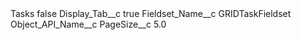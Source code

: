 <?xml version="1.0" encoding="UTF-8"?>
<CustomMetadata xmlns="http://soap.sforce.com/2006/04/metadata" xmlns:xsi="http://www.w3.org/2001/XMLSchema-instance" xmlns:xsd="http://www.w3.org/2001/XMLSchema">
    <label>Tasks</label>
    <protected>false</protected>
    <values>
        <field>Display_Tab__c</field>
        <value xsi:type="xsd:boolean">true</value>
    </values>
    <values>
        <field>Fieldset_Name__c</field>
        <value xsi:type="xsd:string">GRIDTaskFieldset</value>
    </values>
    <values>
        <field>Object_API_Name__c</field>
        <value xsi:nil="true"/>
    </values>
    <values>
        <field>PageSize__c</field>
        <value xsi:type="xsd:double">5.0</value>
    </values>
</CustomMetadata>
